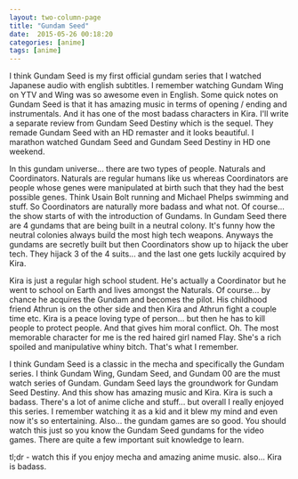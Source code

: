 ```yaml
---
layout: two-column-page 
title: "Gundam Seed"
date:  2015-05-26 00:18:20
categories: [anime]
tags: [anime]
---
```

I think Gundam Seed is my first official gundam series that I watched Japanese audio with english subtitles. I remember watching Gundam Wing on YTV and Wing was so awesome even in English. Some quick notes on Gundam Seed is that it has amazing music in terms of opening / ending and instrumentals. And it has one of the most badass characters in Kira. I'll write a separate review from Gundam Seed Destiny which is the sequel. They remade Gundam Seed with an HD remaster and it looks beautiful. I marathon watched Gundam Seed and Gundam Seed Destiny in HD one weekend.

In this gundam universe... there are two types of people. Naturals and Coordinators. Naturals are regular humans like us whereas Coordinators are people whose genes were manipulated at birth such that they had the best possible genes. Think Usain Bolt running and Michael Phelps swimming and stuff. So Coordinators are naturally more badass and what not. Of course... the show starts of with the introduction of Gundams. In Gundam Seed there are 4 gundams that are being built in a neutral colony. It's funny how the neutral colonies always build the most high tech weapons. Anyways the gundams are secretly built but then Coordinators show up to hijack the uber tech. They hijack 3 of the 4 suits... and the last one gets luckily acquired by Kira.

Kira is just a regular high school student. He's actually a Coordinator but he went to school on Earth and lives amongst the Naturals. Of course... by chance he acquires the Gundam and becomes the pilot. His childhood friend Athrun is on the other side and then Kira and Athrun fight a couple time etc. Kira is a peace loving type of person... but then he has to kill people to protect people. And that gives him moral conflict. Oh. The most memorable character for me is the red haired girl named Flay. She's a rich spoiled and manipulative whiny bitch. That's what I remember. 

I think Gundam Seed is a classic in the mecha and specifically the Gundam series. I think Gundam Wing, Gundam Seed, and Gundam 00 are the must watch series of Gundam. Gundam Seed lays the groundwork for Gundam Seed Destiny. And this show has amazing music and Kira. Kira is such a badass. There's a lot of anime cliche and stuff... but overall I really enjoyed this series. I remember watching it as a kid and it blew my mind and even now it's so entertaining. Also... the gundam games are so good. You should watch this just so you know the Gundam Seed gundams for the video games. There are quite a few important suit knowledge to learn.

tl;dr - watch this if you enjoy mecha and amazing anime music. also... Kira is badass.

